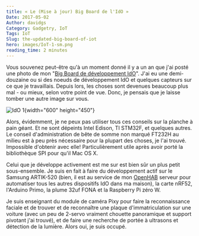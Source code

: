 ```yaml
---
title: « Le (Mise à jour) Big Board de l'IdO »
Date: 2017-05-02
Author: davidgs
Category: Gadgetry, IoT
Tags: IoT
Slug: the-updated-big-board-of-iot
hero: images/IoT-1-sm.png
reading_time: 2 minutes
---
```


Vous souvenez peut-être qu'à un moment donné il y a un an que j'ai posté une photo de mon "[Big Board de développement IdO](/posts/category/iot/the-big-board-of-iot-devices/)". J'ai eu une demi-douzaine ou si des noeuds de développement IdO et quelques capteurs sur ce que je travaillais. Depuis lors, les choses sont devenues beaucoup plus mal - ou mieux, selon votre point de vue. Donc, je pensais que je laisse tomber une autre image sur vous.

![IdO 1](/posts/category/iot/images/IoT-1.png "IoT - 1.png"){width="600" height="450"}

Alors, évidemment, je ne peux pas utiliser tous ces conseils sur la planche à pain géant. Et ne sont dépeints Intel Edison, TI STM32F, et quelques autres. Le conseil d'administration de bête de somme non marqué FT232H au milieu est à peu près nécessaire pour la plupart des choses, je l'ai trouvé. Impossible d'obtenir avec elle! Particulièrement utile après avoir porté la bibliothèque SPI pour qu'il Mac OS X.

Celui que je développe activement est me sur est bien sûr un plus petit sous-ensemble. Je suis en fait à faire du développement actif sur le Samsung ARTIK-520 (bien, il est au service de mon [OpenHAB](/posts/category/iot/iot-hardware/openhab-server-artik-520/) serveur pour automatiser tous les autres dispositifs IdO dans ma maison), la carte nRF52, l'Arduino Primo, la plume 32uf FONA et la Raspberry Pi zéro W.

Je suis enseignant du module de caméra Pixy pour faire la reconnaissance faciale et de trouver et de reconnaître une plaque d'immatriculation sur une voiture (avec un peu de 2-servo vraiment chouette panoramique et support pivotant j'ai trouvé), et de faire une recherche de portée à ultrasons et détection de la lumière. Alors oui, je suis occupé.
